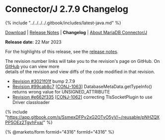# Connector/J 2.7.9 Changelog

{% include "../../../../.gitbook/includes/latest-java.md" %}

[Download](https://mariadb.com/downloads/#connectors) | [Release Notes](../../2.7/2.7.9.md) | **Changelog** | [About MariaDB Connector/J](https://app.gitbook.com/s/CjGYMsT2MVP4nd3IyW2L/mariadb-connector-j/about-mariadb-connector-j)

**Release date:** 22 Mar 2023

For the highlights of this release, see the [release notes](../../2.7/2.7.9.md).

The revision number links will take you to the revision's page on GitHub. On [GitHub](https://github.com/MariaDB/mariadb-connector-j) you can view more\
details of the revision and view diffs of the code modified in that revision.

* [Revision #3021f01f](https://github.com/mariadb-corporation/mariadb-connector-j/commit/3021f01f) bump 2.7.9
* [Revision #99cab8c7](https://github.com/mariadb-corporation/mariadb-connector-j/commit/99cab8c7) \[[CONJ-1063](https://jira.mariadb.org/browse/CONJ-1063)] DatabaseMetaData.getTypeInfo() returns wrong value for UNSIGNED\_ATTRIBUTE
* [Revision #e662f335](https://github.com/mariadb-corporation/mariadb-connector-j/commit/e662f335) \[[CONJ-1062](https://jira.mariadb.org/browse/CONJ-1062)] correcting TlsSocketPlugin to use Driver classloader

{% include "https://app.gitbook.com/s/SsmexDFPv2xG2OTyO5yV/~/reusable/pNHZQXPP5OEz2TgvhFva/" %}

{% @marketo/form formid="4316" formId="4316" %}
